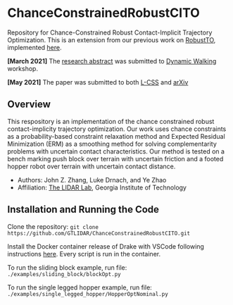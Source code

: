 # ChanceConstrainedRobustCITO
Repository for Chance-Constrained Robust Contact-Implicit Trajectory Optimization.
This is an extension from our previous work on [RobustTO](http://lab-idar.gatech.edu/wp-content/uploads/Publications/robust-traj-opt-2021.pdf), implemented [here](https://github.com/GTLIDAR/RobustContactERM).

**[March 2021]** The [research abstract](http://lab-idar.gatech.edu/wp-content/uploads/Publications/DW2021_Chance_Constraint.pdf) was submitted to [Dynamic Walking](https://www.dynamicwalking2021.org/) workshop. 

**[May 2021]** The paper was submitted to both [L-CSS](http://ieee-cssletters.dei.unipd.it/index.php) and [arXiv]()

## Overview
This respository is an implementation of the chance constrained robust contact-implicity trajectory optimization. Our work uses chance constraints as a probability-based constraint relaxation method and Expected Residual Minimization (ERM) as a smoothing method for solving complementarity problems with uncertain contact characteristics. Our method is tested on a bench marking push block over terrain with uncertain friction and a footed hopper robot over terrain with uncertain contact distance. 

* Authors: John Z. Zhang, Luke Drnach, and Ye Zhao
* Affiliation: [The LIDAR Lab](http://lab-idar.gatech.edu/), Georgia Institute of Technology

## Installation and Running the Code
Clone the repository: `git clone https://github.com/GTLIDAR/ChanceConstrainedRobustCITO.git`

Install the Docker container release of Drake with VSCode following instructions [here](https://drake.mit.edu/docker.html). Every script is run in the container. 

To run the sliding block example, run file: `./examples/sliding_block/blockOpt.py`

To run the single legged hopper example, run file: `./examples/single_legged_hopper/HopperOptNominal.py`

